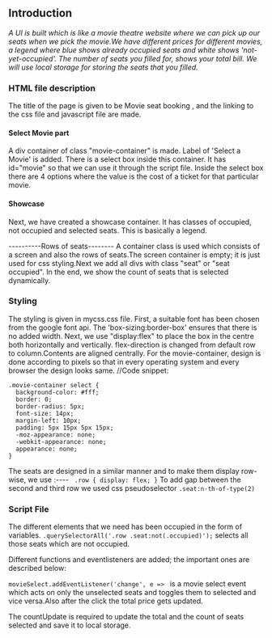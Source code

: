 ## Introduction

*A UI is built which is like a movie theatre website where we can pick up our seats 
when we pick the movie.We have different prices for different movies, a legend where blue shows already occupied seats and white shows 'not-yet-occupied'.
The number of seats you filled for, shows your total bill.
We will use local storage for storing the seats that you filled.*


### HTML file description

The title of the page is given to be Movie seat booking , and the linking to the css file and javascript file are made.

#### Select Movie part

A div container of class "movie-container" is made. Label of 'Select a Movie' is added.
There is a select box inside this container. It has id="movie" so that we can use it through the script file.
Inside the select box there are 4 options where the value is the cost of a ticket for that particular movie.
#### Showcase 

Next, we have created a showcase container. It has classes of occupied, not occupied and selected seats.
This is basically a legend.

----------Rows of seats--------
A container class is used which consists of a screen and also the rows of seats.The screen container is empty; it is just used for css styling.Next we add all divs with class "seat" or
"seat occupied".
In the end, we show the count of seats that is selected dynamically.

### Styling

The styling is given in mycss.css file. 
First, a suitable font has been chosen from the google font api.
The 'box-sizing:border-box' ensures that there is no added width.
Next, we use "display:flex" to place the box in the centre both horizontally and vertically. flex-direction is changed from default row to column.Contents are aligned centrally.
For the movie-container, design is done according to pixels so that in every operating system and every browser the design looks same.
//Code snippet:
```
.movie-container select {
  background-color: #fff;
  border: 0;
  border-radius: 5px;
  font-size: 14px;
  margin-left: 10px;
  padding: 5px 15px 5px 15px;
  -moz-appearance: none;
  -webkit-appearance: none;
  appearance: none;
}
```

The seats are designed in a similar manner and to make them display row-wise, we use :----
           ``` .row {
              display: flex;
            }```
To add gap between the second and third row we used css pseudoselector 
```.seat:n-th-of-type(2)```

### Script File

The different elements that we need has been occupied in the form of variables.
```.querySelectorAll('.row .seat:not(.occupied)');``` selects all those seats which are not occupied.

Different functions  and eventlisteners are added; the important ones are described below:

```movieSelect.addEventListener('change', e => ``` is a movie select event which acts on only the unselected seats and toggles them to selected and vice versa.Also after the click the total price gets updated.

The countUpdate is required to  update the total and the count of seats selected and save it to local storage.












